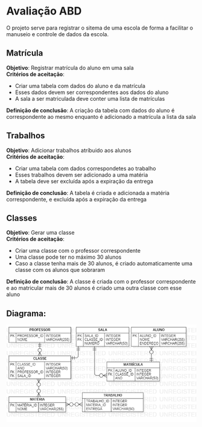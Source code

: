 # Avaliação ABD

O projeto serve para registrar o sitema de uma escola de forma a facilitar o manuseio e controle de dados da escola.

## Matrícula
**Objetivo**: Registrar matrícula do aluno em uma sala
<br>
**Critérios de aceitação**:
<ul>
<li>Criar uma tabela com dados do aluno e da matrícula</li>
<li>Esses dados devem ser correspondentes aos dados do aluno</li>
<li>A sala a ser matriculada deve conter uma lista de matrículas</li>
</ul>

**Definição de conclusão**: A criação da tabela com dados do aluno é correspondente ao mesmo enquanto é adicionado a matrícula a lista da sala

## Trabalhos
**Objetivo**: Adicionar trabalhos atríbuido aos alunos
<br>
**Critérios de aceitação**:
<ul>
<li>Criar uma tabela com dados correspondetes ao trabalho</li>
<li>Esses trabalhos devem ser adicionado a uma matéria</li>
<li>A tabela deve ser excluída após a expiração da entrega</li>
</ul>

**Definição de conclusão**: A tabela é criada e adicionada a matéria correspondente, e excluída após a expiração da entrega

## Classes
**Objetivo**: Gerar uma classe
<br>
**Critérios de aceitação**:
<ul>
<li>Criar uma classe com o professor correspondente</li>
<li>Uma classe pode ter no máximo 30 alunos</li>
<li>Caso a classe tenha mais de 30 alunos, é criado automaticamente uma classe com os alunos que sobraram</li>
</ul>

**Definição de conclusão**: A classe é criada com o professor correspondente e ao matricular mais de 30 alunos é criado uma outra classe com esse aluno


## Diagrama:
![Diagrama](https://github.com/MACR0Z/abd/blob/main/ABD%20Diagrama.png?raw=true)
